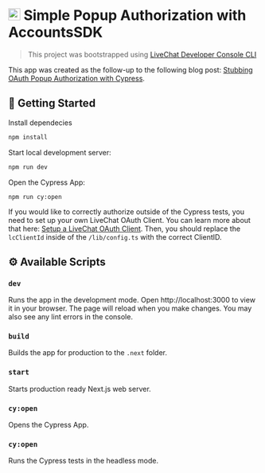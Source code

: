 # <img src="https://livechat.design/images/livechat/DIGITAL%20%28RGB%29/SVG/Mark_RGB_Orange.svg" widht="24px" height="24px" /> Simple Popup Authorization with AccountsSDK

> This project was bootstrapped using [LiveChat Developer Console CLI](https://github.com/livechat/dps-cli)

This app was created as the follow-up to the following blog post: [Stubbing OAuth Popup Authorization with Cypress](https://developers.livechat.com/updates/cypress-stubbing-popup-auth).

## 🚀 Getting Started

Install dependecies

```sh
npm install
```

Start local development server:

```sh
npm run dev
```

Open the Cypress App:

```
npm run cy:open
```

If you would like to correctly authorize outside of the Cypress tests, you need to set up your own LiveChat OAuth Client. You can learn more about that here: [Setup a LiveChat OAuth Client](https://developers.livechat.com/docs/authorization/sign-in-with-livechat#setup). Then, you should replace the `lcClientId` inside of the `/lib/config.ts` with the correct ClientID.

## ⚙️ Available Scripts

### `dev`

Runs the app in the development mode.
Open http://localhost:3000 to view it in your browser.
The page will reload when you make changes.
You may also see any lint errors in the console.

### `build`

Builds the app for production to the `.next` folder.

### `start`

Starts production ready Next.js web server.

### `cy:open`
Opens the Cypress App.

### `cy:open`
Runs the Cypress tests in the headless mode.
